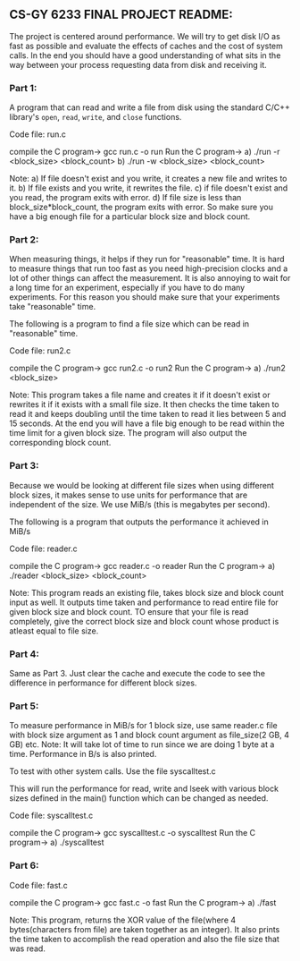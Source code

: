 ## CS-GY 6233 FINAL PROJECT README:

The project is centered around performance.
We will try to get disk I/O as fast as possible and evaluate the effects of caches and the cost of system calls. In the end you should have a good understanding of what sits in the way between your process requesting data from disk and receiving it.

### Part 1:

A program that can read and write a file from disk using the standard C/C++ library's `open`, `read`, `write`, and `close` functions.

Code file: run.c

compile the C program-> gcc run.c -o run
Run the C program->
	a) ./run <filename> -r <block_size> <block_count>
	b) ./run <filename> -w <block_size> <block_count>

Note:
a) If file doesn't exist and you write, it creates a new file and writes to it.
b) If file exists and you write, it rewrites the file.
c) if file doesn't exist and you read, the program exits with error.
d) If file size is less than block_size*block_count, the program exits with error. So make sure you have a big enough file for a particular block size and block count.



### Part 2:

When measuring things, it helps if they run for "reasonable" time. It is hard to measure things that run too fast as you need high-precision clocks and a lot of other things can affect the measurement. It is also annoying to wait for a long time for an experiment, especially if you have to do many experiments. For this reason you should make sure that your experiments take "reasonable" time.

The following is a program to find a file size which can be read in "reasonable" time.


Code file: run2.c

compile the C program-> gcc run2.c -o run2
Run the C program->
	a) ./run2 <filename> <block_size>

Note:
This program takes a file name and creates it if it doesn't exist or rewrites it if it exists with a small file size. It then checks the time taken to read it and keeps doubling until the time taken to read it lies between 5 and 15 seconds. At the end you will have a file big enough to be read within the time limit for a given block size. The program will also output the corresponding block count.


### Part 3:

Because we would be looking at different file sizes when using different block sizes, it makes sense to use units for performance that are independent of the size. We use MiB/s (this is megabytes per second).

The following is a program that outputs the performance it achieved in MiB/s

Code file: reader.c

compile the C program-> gcc reader.c -o reader
Run the C program->
	a) ./reader <filename> <block_size> <block_count>

Note:
This program reads an existing file, takes block size and block count input as well. It outputs time taken and performance to read entire file for given block size and block count. TO ensure that your file is read completely, give the correct block size and block count whose product is atleast equal to file size.


### Part 4:

Same as Part 3. Just clear the cache and execute the code to see the difference in performance for different block sizes.


### Part 5:

To measure performance in MiB/s for 1 block size, use same reader.c file with block size argument as 1 and block count argument as file_size(2 GB, 4 GB) etc.
Note: It will take lot of time to run since we are doing 1 byte at a time.
Performance in B/s is also printed.

To test with other system calls. Use the file syscalltest.c

This will run the performance for read, write and lseek with various block sizes defined in the main() function which can be changed as needed.

Code file: syscalltest.c

compile the C program-> gcc syscalltest.c -o syscalltest
Run the C program->
	a) ./syscalltest <filename>


### Part 6:

Code file: fast.c

compile the C program-> gcc fast.c -o fast
Run the C program->
	a) ./fast <filename>

Note:
This program, returns the XOR value of the file(where 4 bytes(characters from file) are taken together as an integer). It also prints the time taken to accomplish the read operation and also the file size that was read.
